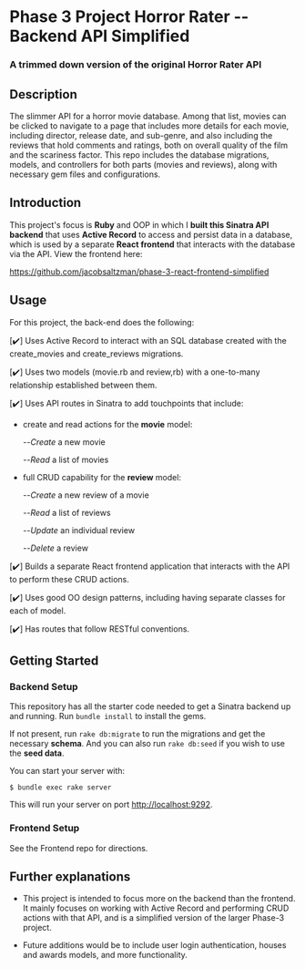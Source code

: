 # Phase 3 Project Horror Rater -- Backend API Simplified

### A trimmed down version of the original Horror Rater API


## Description


The slimmer API for a horror movie database. Among that list, movies can be clicked to navigate to a page that includes more details for each movie, including director, release date, and sub-genre, and also including the reviews that hold comments and ratings, both on overall quality of the film and the scariness factor.  This repo includes the database migrations, models, and controllers for both parts (movies and reviews), along with necessary gem files and configurations.


## Introduction


This project's focus is **Ruby** and OOP in which I **built this Sinatra API backend** that uses
**Active Record** to access and persist data in a database, which is used
by a separate **React frontend** that interacts with the database via the API. View the frontend here:


https://github.com/jacobsaltzman/phase-3-react-frontend-simplified


## Usage


For this project, the back-end does the following:


[✔️] Uses Active Record to interact with an SQL database created with the create_movies and create_reviews migrations.


[✔️] Uses two models (movie.rb and review,rb) with a one-to-many relationship established between them.


[✔️] Uses API routes in Sinatra to add touchpoints that include:


  - create and read actions for the **movie** model:


    --*Create* a new movie

    --*Read* a list of movies


  - full CRUD capability for the **review** model:


    --*Create* a new review of a movie

    --*Read* a list of reviews

    --*Update* an individual review

    --*Delete* a review


[✔️] Builds a separate React frontend application that interacts with the API to
  perform these CRUD actions.


[✔️] Uses good OO design patterns, including having separate classes for each of
  model.


[✔️] Has routes that follow RESTful conventions.


## Getting Started


### Backend Setup


This repository has all the starter code needed to get a Sinatra backend up and
running. Run `bundle install` to install the gems.


If not present, run `rake db:migrate` to run the migrations and get the necessary **schema**. And you can also run `rake db:seed` if you wish to use the **seed data**.


You can start your server with:

```console
$ bundle exec rake server
```

This will run your server on port
[http://localhost:9292](http://localhost:9292).


### Frontend Setup


See the Frontend repo for directions.


## Further explanations


- This project is intended to focus more on the backend than the frontend. It mainly focuses on working with Active Record and performing CRUD actions with that API, and is a simplified version of the larger Phase-3 project.


- Future additions would be to include user login authentication, houses and awards models, and more functionality.


